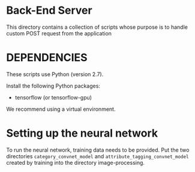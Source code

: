 # Back-End Server

This directory contains a collection of scripts whose purpose is to 
handle custom POST request from the application

# DEPENDENCIES
These scripts use Python (version 2.7).

Install the following Python packages:
 - tensorflow (or tensorflow-gpu)

We recommend using a virtual environment.

# Setting up the neural network

To run the neural network, training data needs to be provided.
Put the two directories `category_convnet_model` and `attribute_tagging_convnet_model`
created by training into the directory image-processing.
